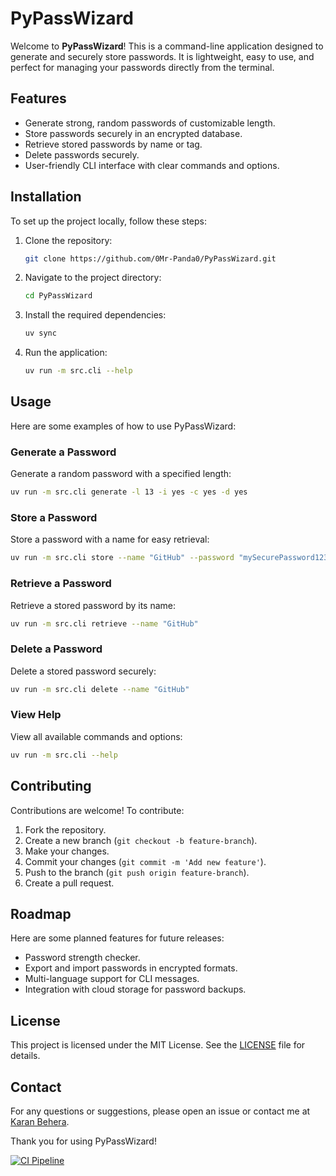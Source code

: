 # PyPassWizard

Welcome to **PyPassWizard**! This is a command-line application designed to generate and securely store passwords. It is lightweight, easy to use, and perfect for managing your passwords directly from the terminal.

## Features

- Generate strong, random passwords of customizable length.
- Store passwords securely in an encrypted database.
- Retrieve stored passwords by name or tag.
- Delete passwords securely.
- User-friendly CLI interface with clear commands and options.

## Installation

To set up the project locally, follow these steps:

1. Clone the repository:

    ```bash
    git clone https://github.com/0Mr-Panda0/PyPassWizard.git
    ```

2. Navigate to the project directory:

    ```bash
    cd PyPassWizard
    ```

3. Install the required dependencies:

    ```bash
    uv sync
    ```

4. Run the application:

    ```bash
    uv run -m src.cli --help
    ```

## Usage

Here are some examples of how to use PyPassWizard:

### Generate a Password

Generate a random password with a specified length:

```bash
uv run -m src.cli generate -l 13 -i yes -c yes -d yes
```

### Store a Password

Store a password with a name for easy retrieval:

```bash
uv run -m src.cli store --name "GitHub" --password "mySecurePassword123!"
```

### Retrieve a Password

Retrieve a stored password by its name:

```bash
uv run -m src.cli retrieve --name "GitHub"
```

### Delete a Password

Delete a stored password securely:

```bash
uv run -m src.cli delete --name "GitHub"
```

### View Help

View all available commands and options:

```bash
uv run -m src.cli --help
```

## Contributing

Contributions are welcome! To contribute:

1. Fork the repository.
2. Create a new branch (`git checkout -b feature-branch`).
3. Make your changes.
4. Commit your changes (`git commit -m 'Add new feature'`).
5. Push to the branch (`git push origin feature-branch`).
6. Create a pull request.

## Roadmap

Here are some planned features for future releases:

- Password strength checker.
- Export and import passwords in encrypted formats.
- Multi-language support for CLI messages.
- Integration with cloud storage for password backups.

## License

This project is licensed under the MIT License. See the [LICENSE](LICENSE) file for details.

## Contact

For any questions or suggestions, please open an issue or contact me at [Karan Behera](mailto:karan.behera366@gmail.com).

Thank you for using PyPassWizard!

[![CI Pipeline](https://github.com/0Mr-Panda0/PyPassWizard/actions/workflows/main.yml/badge.svg)](https://github.com/0Mr-Panda0/PyPassWizard/actions/workflows/main.yml)